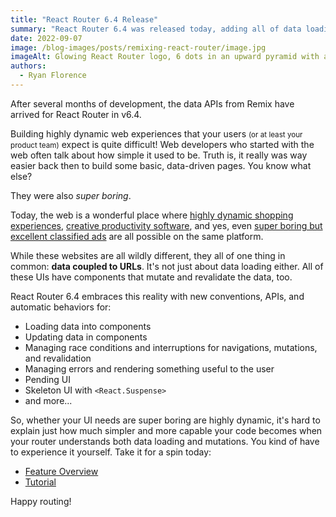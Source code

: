 ```yaml
---
title: "React Router 6.4 Release"
summary: "React Router 6.4 was released today, adding all of data loading, data mutation, pending navigation, and error handling APIs from Remix to every React Router app, and soon to any rendering library."
date: 2022-09-07
image: /blog-images/posts/remixing-react-router/image.jpg
imageAlt: Glowing React Router logo, 6 dots in an upward pyramid with a path of three from top to bottom connected.
authors:
  - Ryan Florence
---
```


After several months of development, the data APIs from Remix have arrived for React Router in v6.4.

Building highly dynamic web experiences that your users <small>(or at least your product team)</small> expect is quite difficult! Web developers who started with the web often talk about how simple it used to be. Truth is, it really was way easier back then to build some basic, data-driven pages. You know what else?

They were also _super boring_.<br/>

Today, the web is a wonderful place where [highly dynamic shopping experiences][tesla], [creative productivity software][figma], and yes, even [super boring but excellent classified ads][craigslist] are all possible on the same platform.

While these websites are all wildly different, they all of one thing in common: <b>data coupled to URLs</b>. It's not just about data loading either. All of these UIs have components that mutate and revalidate the data, too.

React Router 6.4 embraces this reality with new conventions, APIs, and automatic behaviors for:

- Loading data into components
- Updating data in components
- Managing race conditions and interruptions for navigations, mutations, and revalidation
- Managing errors and rendering something useful to the user
- Pending UI
- Skeleton UI with `<React.Suspense>`
- and more...

So, whether your UI needs are super boring are highly dynamic, it's hard to explain just how much simpler and more capable your code becomes when your router understands both data loading and mutations. You kind of have to experience it yourself. Take it for a spin today:

- [Feature Overview][featureoverview]
- [Tutorial][tutorial]

Happy routing!

[craigslist]: https://craigslist.com
[tesla]: https://www.tesla.com/model3/design
[figma]: https://figma.com
[remix]: /
[featureoverview]: https://reactrouter.com/en/main/getting-started/overview
[tutorial]: https://reactrouter.com/en/main/getting-started/tutorial
